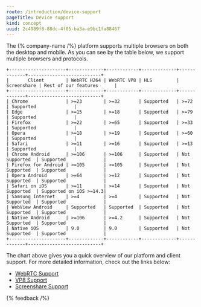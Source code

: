 ```yaml
---
route: /introduction/device-support
pageTitle: Device support
kind: concept
uuid: 2c4989f8-88dc-4f05-ba3a-e9bc1fa88467
---
```


The  {% company-name /%} platform supports multiple browsers on both the desktop and mobile.  As you can see by the table below, we support multiple browsers and protocols.

```
+---------------------+-------------+------------+-------------+-------------+---------------------------+
|       Client        | WebRTC H264 | WebRTC VP8 | HLS         | Screenshare | Rest of our features      |
+---------------------+-------------+------------+-------------+-------------+---------------------------+
| Chrome              | >=23        | >=32       | Supported   | >=72           | Supported              |
| Edge                | >=15        | >=18       | Supported   | >=79           | Supported              |
| Firefox             | >=22        | >=65       | Supported   | >=33           | Supported              |
| Opera               | >=18        | >=19       | Supported   | >=60           | Supported              |
| Safari              | >=11        | >=16       | Supported   | >=13           | Supported              |
| Chrome Android      | >=106       | >=106      | Supported   | Not Supported  | Supported              |
| Firefox for Android | >=105       | >=105      | Supported   | Not Supported  | Supported              |
| Opera Android       | >=64        | >=12       | Supported   | Not Supported  | Supported              |
| Safari on iOS       | >=11        | >=14       | Supported   | Not Supported  | Supported on iOS >=14.3|
| Samsung Internet    | >=4         | >=4        | Supported   | Not Supported  | Supported              |
| WebView Android     | Supported   | Supported  | Supported   | Not Supported  | Supported              |
| Native Android      | >=106       | >=4.2      | Supported   | Not Supported  | Supported              |
| Native iOS          | 9.0         | 9.0        | Supported   | Not Supported  | Supported              |
+---------------------+-------------+------------+-------------+-------------+---------------------------+
```

The chart above gives you a quick overview of our platform and client support.  For more detailed information, check out the links below:

* [WebRTC Support](https://caniuse.com/?search=webrtc)
* [VP8 Support](https://caniuse.com/?search=vp8)
* [Screenshare Support](https://caniuse.com/?search=getDisplayMedia)

{% feedback /%}